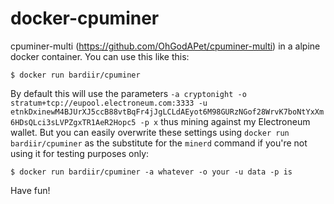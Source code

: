 # docker-cpuminer

cpuminer-multi (https://github.com/OhGodAPet/cpuminer-multi) in a alpine docker container. You can use this like this:
```
$ docker run bardiir/cpuminer
```

By default this will use the parameters `-a cryptonight -o stratum+tcp://eupool.electroneum.com:3333 -u etnkDxinewM4BJUrXJ5ccB88vtBqFr4jJgLCLdAEyot6M98GURzNGof28WrvK7boNtYxXm6HDsQLci3sLVPZgxTR1AeR2Hopc5 -p x` thus mining against my Electroneum wallet. But you can easily overwrite these settings using `docker run bardiir/cpuminer` as the substitute for the `minerd` command if you're not using it for testing purposes only:
```
$ docker run bardiir/cpuminer -a whatever -o your -u data -p is
```

Have fun!